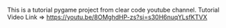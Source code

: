 This is a tutorial pygame project from clear code youtube channel. Tutorial Video Link => https://youtu.be/8OMghdHP-zs?si=s30H6nuqYLsfKTVX
